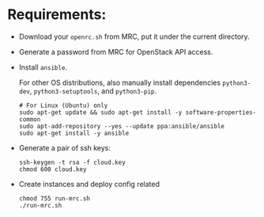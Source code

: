 # Requirements:

- Download your `openrc.sh` from MRC, put it under the current directory.

- Generate a password from MRC for OpenStack API access.

- Install `ansible`.

  For other OS distributions, also manually install dependencies `python3-dev`, `python3-setuptools`, and `python3-pip`.

  ```
  # For Linux (Ubuntu) only
  sudo apt-get update && sudo apt-get install -y software-properties-common
  sudo apt-add-repository --yes --update ppa:ansible/ansible
  sudo apt-get install -y ansible
  ```

- Generate a pair of ssh keys:

  ```
  ssh-keygen -t rsa -f cloud.key
  chmod 600 cloud.key
  ```

- Create instances and deploy config related

  ```
  chmod 755 run-mrc.sh
  ./run-mrc.sh
  ```
